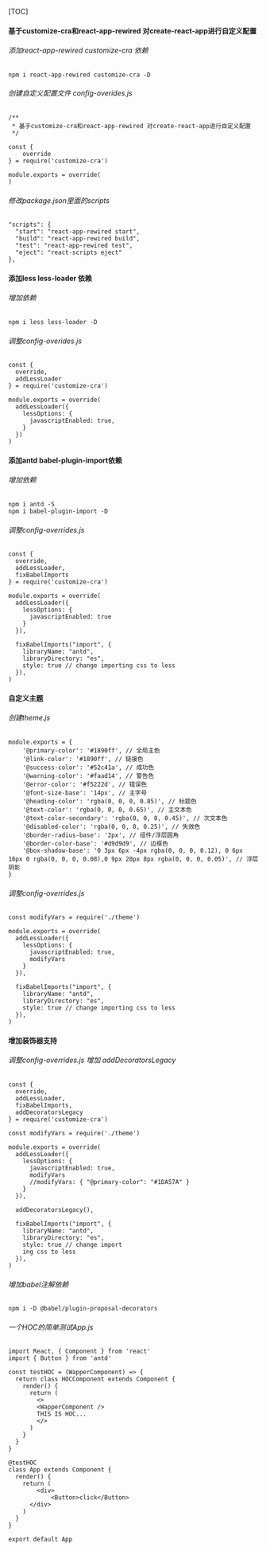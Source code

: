 [TOC]



#### 基于customize-cra和react-app-rewired 对create-react-app进行自定义配置

###### 添加react-app-rewired customize-cra 依赖 

```
npm i react-app-rewired customize-cra -D
```

###### 创建自定义配置文件 config-overides.js

```
/**
 * 基于customize-cra和react-app-rewired 对create-react-app进行自定义配置
 */

const {
    override
} = require('customize-cra')

module.exports = override(
)
```

###### 修改package.json里面的scripts

```
"scripts": {
  "start": "react-app-rewired start",
  "build": "react-app-rewired build",
  "test": "react-app-rewired test",
  "eject": "react-scripts eject"
},
```

#### 添加less less-loader 依赖 

###### 增加依赖

```
npm i less less-loader -D
```

###### 调整config-overides.js

```
const {
  override,
  addLessLoader
} = require('customize-cra')

module.exports = override(
  addLessLoader({
    lessOptions: {
      javascriptEnabled: true,
    }
  })
)
```

#### 添加antd babel-plugin-import依赖

###### 增加依赖

```
npm i antd -S
npm i babel-plugin-import -D
```

###### 调整config-overrides.js

```
const {
  override,
  addLessLoader,
  fixBabelImports
} = require('customize-cra')

module.exports = override(
  addLessLoader({
    lessOptions: {
      javascriptEnabled: true
    }
  }),

  fixBabelImports("import", {
    libraryName: "antd",
    libraryDirectory: "es",
    style: true // change importing css to less
  }),
)
```

#### 自定义主题

 ###### 创建theme.js

```
module.exports = {
    '@primary-color': '#1890ff', // 全局主色
    '@link-color': '#1890ff', // 链接色
    '@success-color': '#52c41a', // 成功色
    '@warning-color': '#faad14', // 警告色
    '@error-color': '#f5222d', // 错误色
    '@font-size-base': '14px', // 主字号
    '@heading-color': 'rgba(0, 0, 0, 0.85)', // 标题色
    '@text-color': 'rgba(0, 0, 0, 0.65)', // 主文本色
    '@text-color-secondary': 'rgba(0, 0, 0, 0.45)', // 次文本色
    '@disabled-color': 'rgba(0, 0, 0, 0.25)', // 失效色
    '@border-radius-base': '2px', // 组件/浮层圆角
    '@border-color-base': '#d9d9d9', // 边框色
    '@box-shadow-base': '0 3px 6px -4px rgba(0, 0, 0, 0.12), 0 6px 16px 0 rgba(0, 0, 0, 0.08),0 9px 28px 8px rgba(0, 0, 0, 0.05)', // 浮层阴影
}
```

###### 调整config-overrides.js

```
const modifyVars = require('./theme')

module.exports = override(
  addLessLoader({
    lessOptions: {
      javascriptEnabled: true,
      modifyVars
    }
  }),
  
  fixBabelImports("import", {
    libraryName: "antd",
    libraryDirectory: "es",
    style: true // change importing css to less
  }),
)
```



#### 增加装饰器支持

###### 调整config-overrides.js 增加 addDecoratorsLegacy

```
const {
  override,
  addLessLoader,
  fixBabelImports,
  addDecoratorsLegacy
} = require('customize-cra')

const modifyVars = require('./theme')

module.exports = override(
  addLessLoader({
    lessOptions: {
      javascriptEnabled: true,
      modifyVars
      //modifyVars: { "@primary-color": "#1DA57A" }
    }
  }),

  addDecoratorsLegacy(),

  fixBabelImports("import", {
    libraryName: "antd",
    libraryDirectory: "es",
    style: true // change import
    ing css to less
  }),
)
```

###### 增加babel注解依赖

```
npm i -D @babel/plugin-proposal-decorators
```

###### 一个HOC的简单测试App.js

```
import React, { Component } from 'react'
import { Button } from 'antd'

const testHOC = (WapperComponent) => {
  return class HOCComponent extends Component {
    render() {
      return (
        <>
        <WapperComponent />
        THIS IS HOC...
        </>
      )
    }
  }
}

@testHOC
class App extends Component {
  render() {
    return (
        <div>
        	<Button>click</Button>
      </div>
    )
  }
}

export default App
```



